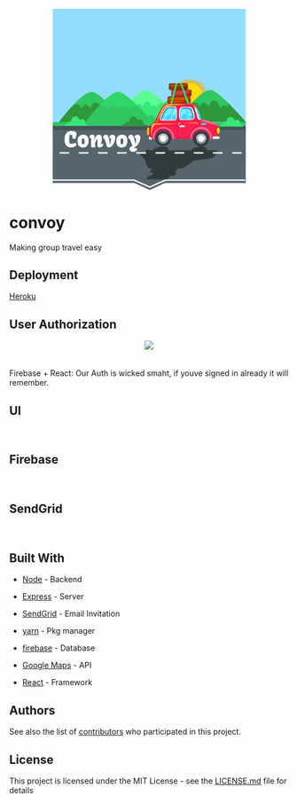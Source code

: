<p align="center">
  <img src="/client/public/convoy.png" width="350"/>
</p>

# convoy
Making group travel easy
## Deployment

 <a href="https://www.heroku.com/">Heroku</a> 


## User Authorization
<p style="text-align:center"><img src ="https://i.gyazo.com/7e9d482db7ed7ea06526f8f315a29e09.gif" />
</p>
<br>
Firebase + React:
Our Auth is wicked smaht, if youve signed in already it will remember.

## UI

<br>

## Firebase

<br>

## SendGrid

<br>

## Built With

* [Node](https://nodejs.org/en/) - Backend
* [Express](https://expressjs.com/) - Server
* [SendGrid](https://sendgrid.com/) - Email Invitation

* [yarn](https://yarnpkg.com/en/) - Pkg manager
* [firebase](https://firebase.google.com/) - Database
* [Google Maps](https://developers.google.com/maps/) - API
* [React](https://reactjs.org/) - Framework



## Authors

See also the list of [contributors](https://github.com/Jordan-Gilliam/convoy/graphs/contributors) who participated in this project.

## License

This project is licensed under the MIT License - see the [LICENSE.md](LICENSE.md) file for details



